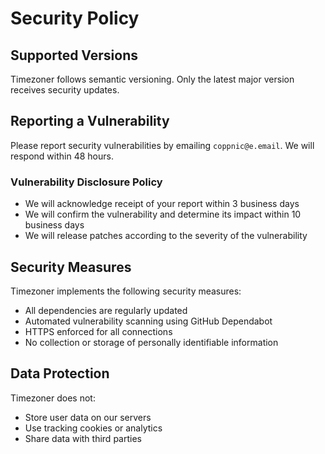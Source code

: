 # Security Policy

## Supported Versions

Timezoner follows semantic versioning. Only the latest major version receives security updates.

## Reporting a Vulnerability

Please report security vulnerabilities by emailing `coppnic@e.email`. We will respond within 48 hours.

### Vulnerability Disclosure Policy

- We will acknowledge receipt of your report within 3 business days
- We will confirm the vulnerability and determine its impact within 10 business days
- We will release patches according to the severity of the vulnerability

## Security Measures

Timezoner implements the following security measures:

- All dependencies are regularly updated
- Automated vulnerability scanning using GitHub Dependabot
- HTTPS enforced for all connections
- No collection or storage of personally identifiable information

## Data Protection

Timezoner does not:

- Store user data on our servers
- Use tracking cookies or analytics
- Share data with third parties